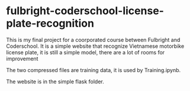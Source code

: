 # fulbright-coderschool-license-plate-recognition
This is my final project for a coorporated course between Fulbright and Coderschool. It is a simple website that recognize Vietnamese motorbike license plate, it is still a simple model, there are a lot of rooms for improvement

The two compressed files are training data, it is used by Training.ipynb.

The website is in the simple flask folder.

